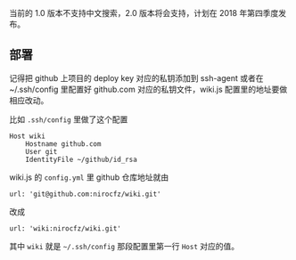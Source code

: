 <!-- TITLE: Wiki.js -->
<!-- SUBTITLE: Notes of Wiki Js -->

当前的 1.0 版本不支持中文搜索，2.0 版本将会支持，计划在 2018 年第四季度发布。

## 部署

记得把 github 上项目的 deploy key 对应的私钥添加到 ssh-agent
或者在 ~/.ssh/config 里配置好 github.com 对应的私钥文件，wiki.js 配置里的地址要做相应改动。

比如 `.ssh/config` 里做了这个配置

```
Host wiki
    Hostname github.com
    User git
    IdentityFile ~/github/id_rsa
```

wiki.js 的 `config.yml` 里 github 仓库地址就由

```
url: 'git@github.com:nirocfz/wiki.git'
```

改成


```
url: 'wiki:nirocfz/wiki.git'
```

其中 `wiki` 就是 `~/.ssh/config` 那段配置里第一行 `Host` 对应的值。